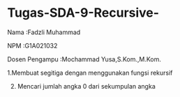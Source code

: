 # Tugas-SDA-9-Recursive-
Nama  :Fadzli Muhammad

NPM   :G1A021032

Dosen Pengampu  :Mochammad Yusa,S.Kom.,M.Kom.


1.Membuat segitiga dengan menggunakan fungsi rekursif 

2. Mencari jumlah angka 0 dari sekumpulan angka


